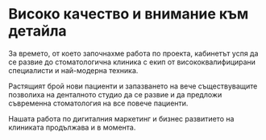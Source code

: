 ﻿---
rel: /about/kambov/highlight
---
# Високо качество и внимание към детайла
За времето, от което започнахме работа по проекта, кабинетът успя да се развие до стоматологична клиника с екип от висококвалифицирани специалисти и най-модерна техника. 

Растящият брой нови пациенти и запазването на вече съществуващите позволиха на денталното студио да се развие и да предложи съвременна стоматология на все повече пациенти. 

Нашата работа по дигиталния маркетинг и бизнес развитието на клиниката продължава и в момента.